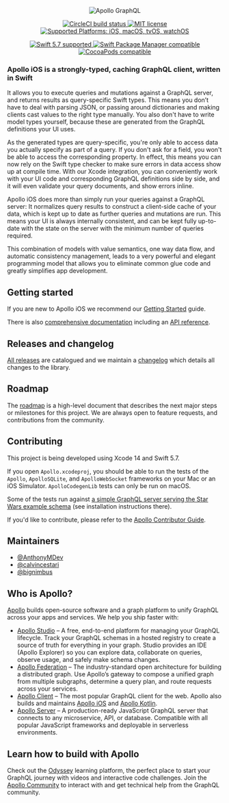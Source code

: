 <p align="center">
  <img src="https://user-images.githubusercontent.com/146856/124335690-fc7ecd80-db4f-11eb-93fa-dcf4469bb07b.png" alt="Apollo GraphQL"/>
</p>

<p align="center">
  <a href="https://circleci.com/gh/apollographql/apollo-ios/tree/main">
    <img src="https://circleci.com/gh/apollographql/apollo-ios/tree/main.svg?style=shield" alt="CircleCI build status">
  </a>
  <a href="https://raw.githubusercontent.com/apollographql/apollo-ios/main/LICENSE">
    <img src="https://img.shields.io/badge/license-MIT-lightgrey.svg?maxAge=2592000" alt="MIT license">
  </a>
  <a href="Platforms">
    <img src="https://img.shields.io/badge/platforms-iOS%20%7C%20macOS%20%7C%20tvOS%20%7C%20watchOS-333333.svg" alt="Supported Platforms: iOS, macOS, tvOS, watchOS" />
  </a>
</p>

<p align="center">
  <a href="https://github.com/apple/swift">
    <img src="https://img.shields.io/badge/Swift-5.7-orange.svg" alt="Swift 5.7 supported">
  </a>
  <a href="https://swift.org/package-manager/">
    <img src="https://img.shields.io/badge/Swift_Package_Manager-compatible-orange?style=flat-square" alt="Swift Package Manager compatible">
  </a>
  <a href="https://cocoapods.org/pods/Apollo">
    <img src="https://img.shields.io/cocoapods/v/Apollo.svg" alt="CocoaPods compatible">
  </a>
</p>

### Apollo iOS is a strongly-typed, caching GraphQL client, written in Swift

It allows you to execute queries and mutations against a GraphQL server, and returns results as query-specific Swift types. This means you don’t have to deal with parsing JSON, or passing around dictionaries and making clients cast values to the right type manually. You also don't have to write model types yourself, because these are generated from the GraphQL definitions your UI uses.

As the generated types are query-specific, you're only able to access data you actually specify as part of a query. If you don't ask for a field, you won't be able to access the corresponding property. In effect, this means you can now rely on the Swift type checker to make sure errors in data access show up at compile time. With our Xcode integration, you can conveniently work with your UI code and corresponding GraphQL definitions side by side, and it will even validate your query documents, and show errors inline.

Apollo iOS does more than simply run your queries against a GraphQL server: It normalizes query results to construct a client-side cache of your data, which is kept up to date as further queries and mutations are run. This means your UI is always internally consistent, and can be kept fully up-to-date with the state on the server with the minimum number of queries required.

This combination of models with value semantics, one way data flow, and automatic consistency management, leads to a very powerful and elegant programming model that allows you to eliminate common glue code and greatly simplifies app development.

## Getting started

If you are new to Apollo iOS we recommend our [Getting Started](https://www.apollographql.com/docs/ios/get-started) guide.

There is also [comprehensive documentation](https://www.apollographql.com/docs/ios/) including an [API reference](https://www.apollographql.com/docs/ios/docc/documentation/index).

## Releases and changelog

[All releases](https://github.com/apollographql/apollo-ios/releases) are catalogued and we maintain a [changelog](https://github.com/apollographql/apollo-ios/blob/main/CHANGELOG.md) which details all changes to the library.

## Roadmap

The [roadmap](https://github.com/apollographql/apollo-ios/blob/main/ROADMAP.md) is a high-level document that describes the next major steps or milestones for this project. We are always open to feature requests, and contributions from the community.

## Contributing

This project is being developed using Xcode 14 and Swift 5.7.

If you open `Apollo.xcodeproj`, you should be able to run the tests of the `Apollo`, `ApolloSQLite`, and `ApolloWebSocket` frameworks on your Mac or an iOS Simulator. `ApolloCodegenLib` tests can only be run on macOS.

Some of the tests run against [a simple GraphQL server serving the Star Wars example schema](https://github.com/apollographql/starwars-server) (see installation instructions there).

If you'd like to contribute, please refer to the [Apollo Contributor Guide](https://github.com/apollographql/apollo-ios/blob/main/CONTRIBUTING.md).

## Maintainers

- [@AnthonyMDev](https://github.com/AnthonyMDev)
- [@calvincestari](https://github.com/calvincestari)
- [@bignimbus](https://github.com/bignimbus)

## Who is Apollo?

[Apollo](https://apollographql.com/) builds open-source software and a graph platform to unify GraphQL across your apps and services. We help you ship faster with:

- [Apollo Studio](https://www.apollographql.com/studio/develop/) – A free, end-to-end platform for managing your GraphQL lifecycle. Track your GraphQL schemas in a hosted registry to create a source of truth for everything in your graph. Studio provides an IDE (Apollo Explorer) so you can explore data, collaborate on queries, observe usage, and safely make schema changes.
- [Apollo Federation](https://www.apollographql.com/apollo-federation) – The industry-standard open architecture for building a distributed graph. Use Apollo’s gateway to compose a unified graph from multiple subgraphs, determine a query plan, and route requests across your services.
- [Apollo Client](https://www.apollographql.com/apollo-client/) – The most popular GraphQL client for the web. Apollo also builds and maintains [Apollo iOS](https://github.com/apollographql/apollo-ios) and [Apollo Kotlin](https://github.com/apollographql/apollo-kotlin).
- [Apollo Server](https://www.apollographql.com/docs/apollo-server/) – A production-ready JavaScript GraphQL server that connects to any microservice, API, or database. Compatible with all popular JavaScript frameworks and deployable in serverless environments.

## Learn how to build with Apollo

Check out the [Odyssey](https://odyssey.apollographql.com/) learning platform, the perfect place to start your GraphQL journey with videos and interactive code challenges. Join the [Apollo Community](https://community.apollographql.com/) to interact with and get technical help from the GraphQL community.
